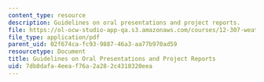 ```yaml
---
content_type: resource
description: Guidelines on oral presentations and project reports.
file: https://ol-ocw-studio-app-qa.s3.amazonaws.com/courses/12-307-weather-and-climate-laboratory-spring-2009/7db8dafa4eeaf76a2a282c4318320eea_report.pdf
file_type: application/pdf
parent_uid: 02f674ca-fc93-9887-46a3-aa77b970ad59
resourcetype: Document
title: Guidelines on Oral Presentations and Project Reports
uid: 7db8dafa-4eea-f76a-2a28-2c4318320eea
---
```

